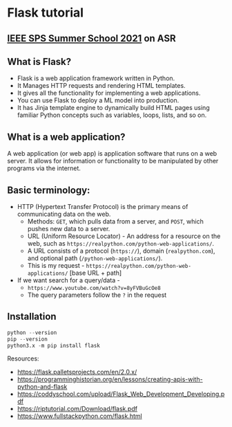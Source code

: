 # Flask tutorial
## [IEEE SPS Summer School 2021](https://sites.google.com/iitdh.ac.in/vssasr2021) on ASR

## What is Flask?

- Flask is a web application framework written in Python. 
- It Manages HTTP requests and rendering HTML templates. 
- It gives all the functionality for implementing a web applications. 
- You can use Flask to deploy a ML model into production.
- It has Jinja template engine to dynamically build HTML pages using familiar Python concepts such as variables, loops, lists, and so on. 

## What is a web application?
A web application (or web app) is application software that runs on a web server.
It allows for information or functionality to be manipulated by other programs via the internet.

## Basic terminology:
- HTTP (Hypertext Transfer Protocol) is the primary means of communicating data on the web. 
  - Methods: ```GET```, which pulls data from a server, and ```POST```, which pushes new data to a server.
  - URL (Uniform Resource Locator) - An address for a resource on the web, such as ```https://realpython.com/python-web-applications/```. 
  - A URL consists of a protocol (```https://```), domain (```realpython.com```), and optional path (```/python-web-applications/```).
  - This is my request - ```https://realpython.com/python-web-applications/``` [base URL + path]
- If we want search for a query/data - 
  - ```https://www.youtube.com/watch?v=8yFVBuGcOe8```
  - The query parameters follow the ```?``` in the request

## Installation
```python
python --version
pip --version
python3.x -m pip install flask
```


Resources:
- https://flask.palletsprojects.com/en/2.0.x/
- https://programminghistorian.org/en/lessons/creating-apis-with-python-and-flask
- https://coddyschool.com/upload/Flask_Web_Development_Developing.pdf
- https://riptutorial.com/Download/flask.pdf
- https://www.fullstackpython.com/flask.html
